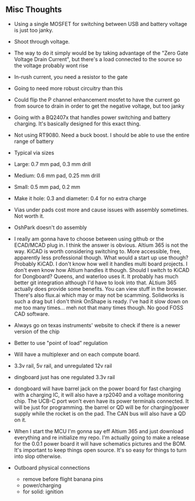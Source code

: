 ## Misc Thoughts

- Using a single MOSFET for switching between USB and battery voltage is just too janky.
- Shoot through voltage.
- The way to do it simply would be by taking advantage of the "Zero Gate Voltage Drain Current", but there's a load connected to the source so the voltage probably wont rise
- In-rush current, you need a resistor to the gate
- Going to need more robust circuitry than this
- Could flip the P channel enhancement mosfet to have the current go from source to drain in order to get the negative voltage, but too janky
- Going with a BQ2407x that handles power switching and battery charging. It's basically designed for this exact thing.
- Not using RT9080. Need a buck boost. I should be able to use the entire range of battery

- Typical via sizes
- Large: 0.7 mm pad, 0.3 mm drill
- Medium: 0.6 mm pad, 0.25 mm drill
- Small: 0.5 mm pad, 0.2 mm
- Make it hole: 0.3 and diameter: 0.4 for no extra charge

- Vias under pads cost more and cause issues with assembly sometimes. Not worth it.

- OshPark doesn't do assembly

- I really am gonna have to choose between using github or the ECAD/MCAD plug in. I think the answer is obvious. Altium 365 is not the way. KiCAD is worth considering switching to. More accessible, free, apparently less professional though. What would a start up use though? Probably KiCAD. I don't know how well it handles multi board projects. I don't even know how Altium handles it though. Should I switch to KiCAD for Dongboard? Queens, and waterloo uses it. It probably has much better git integration although I'd have to look into that. ALtium 365 actually does provide some benefits. You can view stuff in the browser. There's also flux.ai which may or may not be scamming. Solidworks is such a drag but I don't think OnShape is ready. I've had it slow down on me too many times... meh not that many times though. No good FOSS CAD software. 

- Always go on texas instruments' website to check if there is a newer version of the chip

- Better to use "point of load" regulation

- Will have a multiplexer and on each compute board.
- 3.3v rail, 5v rail, and unregulated 12v rail
- dingboard just has one regulated 3.3v rail
- dongboard will have barrel jack on the power board for fast charging with a charging IC, it will also have a rp2040 and a voltage monitoring chip. The UCB-C port won't even have its power terminals connected. It will be just for programming. the barrel or QD will be for charging/power supply while the rocket is on the pad. The CAN bus will also have a QD on it.

- When I start the MCU I'm gonna say eff Altium 365 and just download everything and re initialize my repo. I'm actually going to make a release for the 0.0.1 power board it will have schematics pictures and the BOM. It's important to keep things open source. It's so easy for things to turn into slop otherwise.

- Outboard physical connections
  - remove before flight banana pins
  - power/charging
  - for solid: ignition